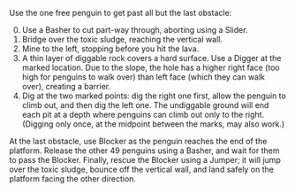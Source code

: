 Use the one free penguin to get past all but the last obstacle:

0. Use a Basher to cut part-way through, aborting using a Slider.
0. Bridge over the toxic sludge, reaching the vertical wall.
0. Mine to the left, stopping before you hit the lava.
0. A thin layer of diggable rock covers a hard surface. Use a Digger at the marked location. Due to the slope, the hole has a higher right face (too high for penguins to walk over) than left face (which they can walk over), creating a barrier.
0. Dig at the two marked points: dig the right one first, allow the penguin to climb out, and then dig the left one. The undiggable ground will end each pit at a depth where penguins can climb out only to the right. (Digging only once, at the midpoint between the marks, may also work.)

At the last obstacle, use Blocker as the penguin reaches the end of the platform. Release the other 49 penguins using a Basher, and wait for them to pass the Blocker. Finally, rescue the Blocker using a Jumper; it will jump over the toxic sludge, bounce off the vertical wall, and land safely on the platform facing the other direction.